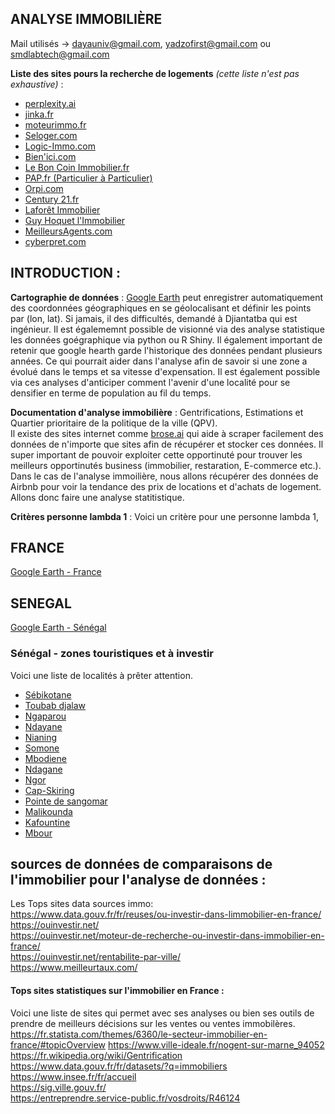 ## ANALYSE IMMOBILIÈRE
Mail utilisés -> dayauniv@gmail.com, yadzofirst@gmail.com ou smdlabtech@gmail.com   

**Liste des sites pours la recherche de logements** *(cette liste n'est pas exhaustive)* :   
- [perplexity.ai](https://www.perplexity.ai/)  
- [jinka.fr](https://www.jinka.fr/asrenter/alert/list)  
- [moteurimmo.fr](https://moteurimmo.fr/)  
- [Seloger.com](https://www.seloger.com/)  
- [Logic-Immo.com](https://www.logic-immo.com)  
- [Bien'ici.com](https://www.bienici.com)  
- [Le Bon Coin Immobilier.fr](https://www.leboncoin.fr)  
- [PAP.fr (Particulier à Particulier)](https://www.pap.fr)  
- [Orpi.com](https://www.orpi.com)  
- [Century 21.fr](https://www.century21.fr)  
- [Laforêt Immobilier](https://www.laforet.com)  
- [Guy Hoquet l'Immobilier](https://www.guy-hoquet.com)  
- [MeilleursAgents.com](https://www.meilleursagents.com)  
- [cyberpret.com](https://www.cyberpret.com/agregateurs-annonces-immo-moteurs-recherche-immobiliers.html)  


## INTRODUCTION :
**Cartographie de données** : [Google Earth](https://earth.google.com/web) peut enregistrer automatiquement des coordonnées géographiques en se géolocalisant et définir les points par (lon, lat). Si jamais, il des difficultés, demandé à Djiantatba qui est ingénieur. Il est égalememnt possible de visionné via des analyse statistique les données goégraphique via python ou R Shiny. Il également important de retenir que google hearth garde l'historique des données pendant plusieurs années. Ce qui pourrait aider dans l'analyse afin de savoir si une zone a évolué dans le temps et sa vitesse d'expensation. Il est également possible via ces analyses d'anticiper comment l'avenir d'une localité pour se densifier en terme de population au fil du temps.

  
**Documentation d'analyse immobilière** : Gentrifications, Estimations et Quartier prioritaire de la politique de la ville (QPV).  
Il existe des sites internet comme [brose.ai](https://dashboard.browse.ai/teams/personal/robots/new/custom?originUrl=&purpose=extract) qui aide à scraper facilement des données de n'importe que sites afin de récupérer et stocker ces données.
Il super important de pouvoir exploiter cette opportinuté pour trouver les meilleurs opportinutés business (immobilier, restaration, E-commerce etc.).  
Dans le cas de l'analyse immoilière, nous allons récupérer des données de Airbnb pour voir la tendance des prix de locations et d'achats de logement.
Allons donc faire une analyse statitistique.  

**Critères personne lambda 1** :
Voici un critère pour une personne lambda 1, 


## FRANCE

[Google Earth - France](https://earth.google.com/web/search/%c3%8ele-de-France/@48.80271473,2.51521148,72.97274667a,252211.20456755d,35y,0h,0t,0r/data=CigiJgokCSqW8-dOpkhAERWGgn5iFkhAGTTm1M2J3BBAISR3tyBrr-c_MikKJwolCiExVTV6OEFieHpnYXk0cHVKSER3THQ3R2oyTUZ5WjVrQi0gAToDCgEw
)


## SENEGAL

[Google Earth - Sénégal](https://earth.google.com/web)

### Sénégal - zones touristiques et à investir
Voici une liste de localités à prêter attention.
- [Sébikotane](https://earth.google.com/web) 
- [Toubab djalaw](https://earth.google.com/web)
- [Ngaparou](https://earth.google.com/web) 
- [Ndayane](https://earth.google.com/web) 
- [Nianing](https://earth.google.com/web) 
- [Somone](https://earth.google.com/web) 
- [Mbodiene](https://earth.google.com/web) 
- [Ndagane](https://earth.google.com/web) 
- [Ngor](https://earth.google.com/web) 
- [Cap-Skiring](https://earth.google.com/web) 
- [Pointe de sangomar](https://earth.google.com/web) 
- [Malikounda](https://earth.google.com/web) 
- [Kafountine](https://earth.google.com/web) 
- [Mbour](https://earth.google.com/web) 



## sources de données de comparaisons de l'immobilier pour l'analyse de données :  
Les Tops sites data sources immo:  
https://www.data.gouv.fr/fr/reuses/ou-investir-dans-limmobilier-en-france/  
https://ouinvestir.net/  
https://ouinvestir.net/moteur-de-recherche-ou-investir-dans-immobilier-en-france/  
https://ouinvestir.net/rentabilite-par-ville/  
https://www.meilleurtaux.com/  

#### Tops sites statistiques sur l'immobilier en France :  
Voici une liste de sites qui permet avec ses analyses ou bien ses outils de prendre de meilleurs décisions sur les ventes ou ventes immobilères.  
https://fr.statista.com/themes/6360/le-secteur-immobilier-en-france/#topicOverview
https://www.ville-ideale.fr/nogent-sur-marne_94052  
https://fr.wikipedia.org/wiki/Gentrification  
https://www.data.gouv.fr/fr/datasets/?q=immobiliers  
https://www.insee.fr/fr/accueil  
https://sig.ville.gouv.fr/  
https://entreprendre.service-public.fr/vosdroits/R46124  


